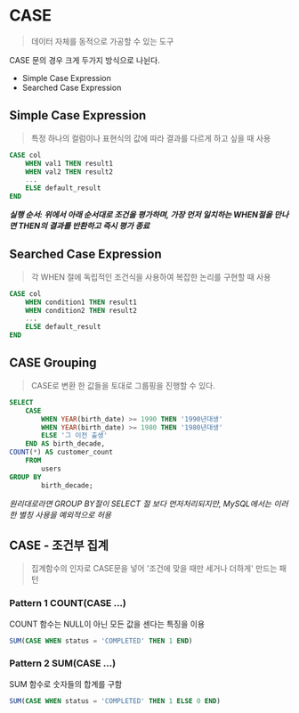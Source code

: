 # CASE
> 데이터 자체를 동적으로 가공할 수 있는 도구

CASE 문의 경우 크게 두가지 방식으로 나뉜다.
- Simple Case Expression
- Searched Case Expression

## Simple Case Expression
> 특정 하나의 컬럼이나 표현식의 값에 따라 결과를 다르게 하고 싶을 때 사용

```sql
CASE col
    WHEN val1 THEN result1
    WHEN val2 THEN result2
    ...
    ELSE default_result
END
```
***실행 순서: 위에서 아래 순서대로 조건을 평가하며, 가장 먼저 일치하는 WHEN절을 만나면 THEN의 결과를 반환하고 즉시 평가 종료***

## Searched Case Expression
> 각 WHEN 절에 독립적인 조건식을 사용하여 복잡한 논리를 구현할 때 사용

```sql
CASE col
    WHEN condition1 THEN result1
    WHEN condition2 THEN result2
    ...
    ELSE default_result
END
```

## CASE Grouping
> CASE로 변환 한 값들을 토대로 그룹핑을 진행할 수 있다.

```sql
SELECT
    CASE
        WHEN YEAR(birth_date) >= 1990 THEN '1990년대생'
        WHEN YEAR(birth_date) >= 1980 THEN '1980년대생'
        ELSE '그 이전 출생'
    END AS birth_decade,
COUNT(*) AS customer_count
    FROM
        users
GROUP BY
        birth_decade;
```
*원리대로라면 GROUP BY절이 SELECT 절 보다 먼저처리되지만, MySQL에서는 이러한 별칭 사용을 예외적으로 허용*

## CASE - 조건부 집계
> 집계함수의 인자로 CASE문을 넣어 '조건에 맞을 때만 세거나 더하게' 만드는 패턴

### Pattern 1 COUNT(CASE ...)
COUNT 함수는 NULL이 아닌 모든 값을 센다는 특징을 이용

```sql
SUM(CASE WHEN status = 'COMPLETED' THEN 1 END)
```

### Pattern 2 SUM(CASE ...)
SUM 함수로 숫자들의 합계를 구함

```sql
SUM(CASE WHEN status = 'COMPLETED' THEN 1 ELSE 0 END)
```
